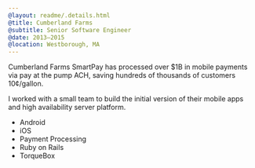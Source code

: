 ```yaml
---
@layout: readme/.details.html
@title: Cumberland Farms
@subtitle: Senior Software Engineer
@date: 2013–2015
@location: Westborough, MA
---
```

Cumberland Farms SmartPay has processed over $1B in mobile payments via
pay at the pump ACH, saving hundreds of thousands of customers 10¢/gallon.

I worked with a small team to build the initial version of their mobile apps and
high availability server platform.

- Android
- iOS
- Payment Processing
- Ruby on Rails
- TorqueBox
